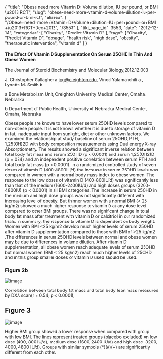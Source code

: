 {
    "title": "Obese need more Vitamin D: Volume dilution, IU per pound, or BMI \u2013 RCT",
    "slug": "obese-need-more-vitamin-d-volume-dilution-iu-per-pound-or-bmi-rct",
    "aliases": [
        "/Obese+need+more+Vitamin+D+Volume+dilution+IU+per+pound+or+BMI+\u2013+RCT+Dec+2012",
        "/3553"
    ],
    "tiki_page_id": 3553,
    "date": "2012-12-14",
    "categories": [
        "Obesity",
        "Predict Vitamin D"
    ],
    "tags": [
        "Obesity",
        "Predict Vitamin D",
        "dosage",
        "health risk",
        "high dose",
        "obesity",
        "therapeutic intervention",
        "vitamin d"
    ]
}


#### The Effect Of Vitamin D Supplementation On Serum 25OHD In Thin And Obese Women

The Journal of Steroid Biochemistry and Molecular Biology,2012.12.003

J. Christopher Gallagher a jcg@creighton.edu, Vinod Yalamanchili a , Lynette M. Smith b

a Bone Metabolism Unit, Creighton University Medical Center, Omaha, Nebraska

b Department of Public Health, University of Nebraska Medical Center, Omaha, Nebraska

Obese people are known to have lower serum 25OHD levels compared to non-obese people. It is not known whether it is due to storage of vitamin D in fat, inadequate input from sunlight, diet or other unknown factors. We examined the relationship at study baseline of serum 25OHD, PTH, 1,25(OH)2D with body composition measurements using Dual energy X-ray Absorptiometry. The results showed a significant inverse relation between total body fat mass and serum 25OHD (p < 0.0001) and serum 1,25(OH2)D (p = 034) and an independent positive correlation between serum PTH and total body fat mass (p < 0.0001). In a randomized controlled study of seven doses of vitamin D (400-4800IU/d) the increase in serum 25OHD levels was compared in women with a normal body mass index to obese women. The response to the low doses of vitamin D (400-800IU/d) was significantly less than that of the medium (1600-2400IU/d) and high doses groups (3200-4800IU) (p < 0.0001) in all BMI categories. The increase in serum 25OHD in the medium and high dose groups was not significantly different with increasing level of obesity. But thinner women with a normal BMI (< 25 kg/m2) showed a much higher response to vitamin D at any dose level compared to other BMI groups. There was no significant change in total body fat mass after treatment with vitamin D or calcitriol in our randomized trials. In summary, the response to vitamin D is dependent on body weight. Women with BMI <25 kg/m2 develop much higher levels of serum 25OHD after vitamin D supplementation compared to those with BMI of >25 kg/m2 .The differences in serum 25OHD levels between normal and obese women may be due to differences in volume dilution. After vitamin D supplementation, all obese women reach adequate levels of serum 25OHD but normal women (BMI < 25 kg/m2) reach much higher levels of 25OHD and in this group smaller doses of vitamin D used should be used. 

### Figure 2b

<img src="https://d1bk1kqxc0sym.cloudfront.net/attachments/jpeg/d-vs-bmi.jpg" alt="image">

Correlation between total body fat mass and total body lean mass measured by DXA scan(r = 0.54; p < 0.0001),

## Figure 3

<img src="https://d1bk1kqxc0sym.cloudfront.net/attachments/jpeg/d-and-dose-vs-bmi.jpg" alt="image">

Higher BMI group showed a lower response when compared with group with low BMI. The lines represent treated groups (placebo excluded) on low dose (400, 800 IU/d), medium dose (1600, 2400 IU/d) and high dose (3200, 4000, 4800 IU/d). Groups with similar symbols (*)(#)(+) are significantly different from each other.